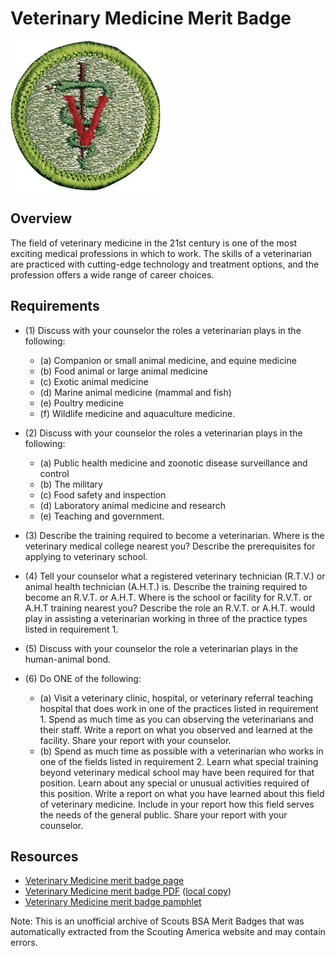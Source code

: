 

# Veterinary Medicine Merit Badge

![Veterinary Medicine Merit Badge](images/veterinary-medicine-merit-badge.jpg)

## Overview



The field of veterinary medicine in the 21st century is one of the most exciting medical professions in which to work. The skills of a veterinarian are practiced with cutting-edge technology and treatment options, and the profession offers a wide range of career choices.

## Requirements

* (1) Discuss with your counselor the roles a veterinarian plays in the following:
    * (a) Companion or small animal medicine, and equine medicine
    * (b) Food animal or large animal medicine
    * (c) Exotic animal medicine
    * (d) Marine animal medicine (mammal and fish)
    * (e) Poultry medicine
    * (f) Wildlife medicine and aquaculture medicine.


* (2) Discuss with your counselor the roles a veterinarian plays in the following:
    * (a) Public health medicine and zoonotic disease surveillance and control
    * (b) The military
    * (c) Food safety and inspection
    * (d) Laboratory animal medicine and research
    * (e) Teaching and government.


* (3) Describe the training required to become a veterinarian. Where is the veterinary medical college nearest you? Describe the prerequisites for applying to veterinary school.
* (4) Tell your counselor what a registered veterinary technician (R.T.V.) or animal health technician (A.H.T.) is. Describe the training required to become an R.V.T. or A.H.T. Where is the school or facility for R.V.T. or A.H.T training nearest you? Describe the role an R.V.T. or A.H.T. would play in assisting a veterinarian working in three of the practice types listed in requirement 1.
* (5) Discuss with your counselor the role a veterinarian plays in the human-animal bond.
* (6) Do ONE of the following:
    * (a) Visit a veterinary clinic, hospital, or veterinary referral teaching hospital that does work in one of the practices listed in requirement 1. Spend as much time as you can observing the veterinarians and their staff. Write a report on what you observed and learned at the facility. Share your report with your counselor.
    * (b) Spend as much time as possible with a veterinarian who works in one of the fields listed in requirement 2. Learn what special training beyond veterinary medical school may have been required for that position. Learn about any special or unusual activities required of this position. Write a report on what you have learned about this field of veterinary medicine. Include in your report how this field serves the needs of the general public. Share your report with your counselor.




## Resources

- [Veterinary Medicine merit badge page](https://www.scouting.org/merit-badges/veterinary-medicine/)
- [Veterinary Medicine merit badge PDF](https://filestore.scouting.org/filestore/Merit_Badge_ReqandRes/Pamphlets/Veterinary%20Medicine.pdf) ([local copy](files/veterinary-medicine-merit-badge.pdf))
- [Veterinary Medicine merit badge pamphlet](https://www.scoutshop.org/veterinarian-medicine-merit-badge-pamphlet-655683.html)

Note: This is an unofficial archive of Scouts BSA Merit Badges that was automatically extracted from the Scouting America website and may contain errors.